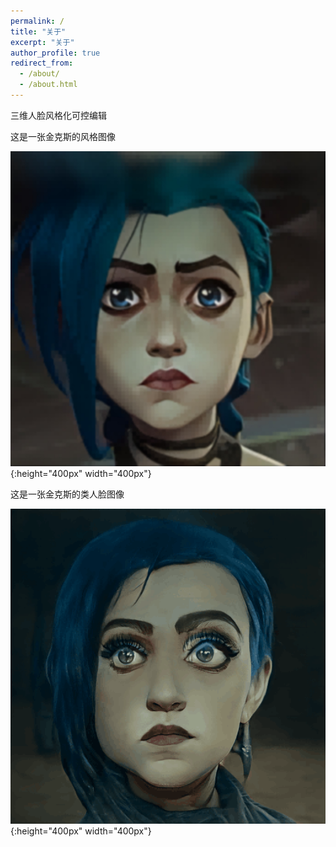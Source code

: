 ```yaml
---
permalink: /
title: "关于"
excerpt: "关于"
author_profile: true
redirect_from: 
  - /about/
  - /about.html
---
```


三维人脸风格化可控编辑

这是一张金克斯的风格图像

![金克斯](/img/00033.jpg){:height="400px" width="400px"}

这是一张金克斯的类人脸图像

![金克斯](/img/00034.jpg){:height="400px" width="400px"}
